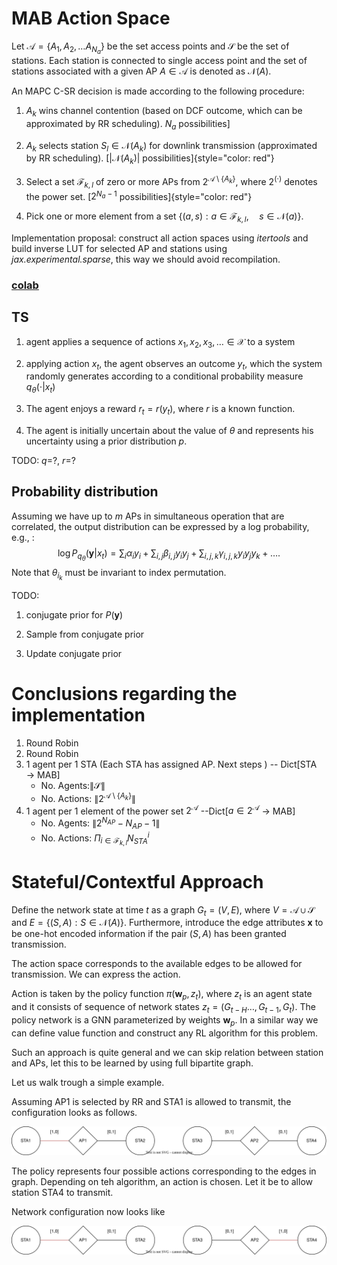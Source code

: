 # MAB Action Space

Let $\mathcal{A}=\{A_1,A_2,\ldots A_{N_a}\}$ be the set access points
and $\mathcal{S}$ be the set of stations. Each station is connected to
single access point and the set of stations associated with a given AP
$A\in \mathcal{A}$ is denoted as $\mathcal{N}(A)$.

An MAPC C-SR decision is made according to the following procedure:

1.  $A_k$ wins channel contention (based on DCF outcome, which can be
    approximated by RR scheduling).  $N_a$ possibilities] 

3.  $A_k$ selects station $S_l\in \mathcal{N}(A_k)$ for downlink
    transmission (approximated by RR scheduling). [$|\mathcal{N}(A_k)|$
    possibilities]{style="color: red"}

4.  Select a set $\mathcal{F}_{k,l}$ of zero or more APs from
    $2^{\mathcal{A}\setminus\{A_k\}}$, where $2^{(\cdot)}$ denotes the
    power set. [$2^{N_a-1}$ possibilities]{style="color: red"}

5.  Pick one or more element from a set
    $\{(a,s): a\in \mathcal{F}_{k,l}, \quad s\in \mathcal{N}(a)\}$.

Implementation proposal: construct all action spaces using *itertools*
and build inverse LUT for selected AP and stations using
*jax.experimental.sparse*, this way we should avoid recompilation.

### [colab](https://colab.research.google.com/drive/1ihbJpcRQ9wl_pgec38BkPF2hd_JglUWi?usp=sharing)

## TS

1.  agent applies a sequence of actions
    $x_1, x_2, x_3,\ldots \in \mathcal{X}$ to a system

2.  applying action $x_t$, the agent observes an outcome $y_t$, which
    the system randomly generates according to a conditional probability
    measure $q_\theta(\cdot | x_t)$

3.  The agent enjoys a reward $r_t = r(y_t)$, where $r$ is a known
    function.

4.  The agent is initially uncertain about the value of $\theta$ and
    represents his uncertainty using a prior distribution $p$.

TODO: $q$=?, $r$=?

## Probability distribution

Assuming we have up to $m$ APs in simultaneous operation that are
correlated, the output distribution can be expressed by a log
probability, e.g., :
$$\log P_{q_\theta}(\mathbf y|x_t)=\sum_i \alpha_i  y_i+ \sum_{i,j}\beta_{i,j} y_i y_j + \sum_{i,j,k}\gamma_{i,j,k}y_i y_j y_k + \ldots.$$
Note that $\theta_{i_k}$ must be invariant to index permutation.

TODO:

1.  conjugate prior for $P(\mathbf y)$

2.  Sample from conjugate prior

3.  Update conjugate prior

# Conclusions regarding the implementation


1. Round Robin 
1. Round Robin 
1. $1$ agent per $1$ STA (Each STA has assigned AP.
Next steps ) -- Dict\[STA $\rightarrow$ MAB\] 
    - No. Agents:$\| \mathcal{S}\|$ 
    - No. Actions: $\|2^{\mathcal{A}\setminus\{A_k\}}\|$
1.  $1$ agent per $1$ element of the power set $2^{\mathcal{A}}$ --Dict\[$a\in 2^{\mathcal{A}}$ $\rightarrow$ MAB\] 
    - No. Agents: $\|2^{N_{AP}} - N_{AP} -1\|$ 
    - No. Actions: $\Pi_{i \in \mathcal{F}_{k,l}} N_{STA}^{i}$


# Stateful/Contextful Approach

Define the network state at time $t$ as a graph $G_t=(V,E)$, where
$V=\mathcal{A}\cup \mathcal{S}$ and $E=\{(S,A): S\in \mathcal{N}(A)\}$.
Furthermore, introduce the edge attributes $\bm x$ to be one-hot encoded
information if the pair $(S,A)$ has been granted transmission.

The action space corresponds to the available edges to be allowed for
transmission. We can express the action.

Action is taken by the policy function $\pi(\mathbf w_p, z_t)$, where $z_t$
is an agent state and it consists of sequence of network states
$z_t=(G_{t-H}\ldots,G_{t-1},G_t)$. The policy network is a GNN
parameterized by weights $\mathbf w_p$. In a similar way we can define value
function and construct any RL algorithm for this problem.

Such an approach is quite general and we can skip relation between
station and APs, let this to be learned by using full bipartite graph.

Let us walk trough a simple example.

Assuming AP1 is selected by RR and STA1 is allowed to transmit, the configuration looks as follows.

![net1](./net1_step1.svg)

The policy represents four possible actions corresponding to the edges in graph.
Depending on teh algorithm, an action is chosen. Let it be to allow station  STA4 to transmit.

Network configuration now looks like

![net1](./net1_step2.svg)

